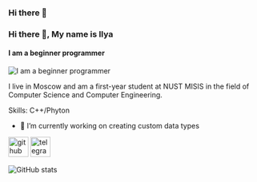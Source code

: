 ### Hi there 👋

### Hi there 👋, My name is Ilya
#### I am a beginner programmer
![I am a beginner programmer](https://arturssmirnovs.github.io/github-profile-readme-generator/images/banner.png)

I live in Moscow and am a first-year student at NUST MISIS in the field of Computer Science and Computer Engineering.

Skills: C++/Phyton

- 🔭 I’m currently working on creating custom data types 


[<img src='https://cdn.jsdelivr.net/npm/simple-icons@3.0.1/icons/github.svg' alt='github' height='40'>](https://github.com/ilya2309548)  [<img src='https://cdn.jsdelivr.net/npm/simple-icons@3.0.1/icons/telegram.svg' alt='telegram' height='40'>](@Vegetablefinder)  

![GitHub stats](https://github-readme-stats.vercel.app/api?username=ilya2309548&show_icons=true)  

